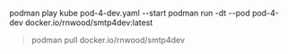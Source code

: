 podman play kube pod-4-dev.yaml --start
podman run -dt --pod pod-4-dev  docker.io/rnwood/smtp4dev:latest
>podman pull docker.io/rnwood/smtp4dev